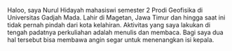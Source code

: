 Haloo, saya Nurul Hidayah mahasiswi semester 2 Prodi Geofisika di Universitas Gadjah Mada. Lahir di Magetan, Jawa Timur dan hingga saat ini tidak pernah pindah dari kota kelahiran. Aktivitas yang saya lakukan di tengah padatnya perkuliahan adalah menulis dan membaca. Bagi saya dua hal tersebut bisa membawa angin segar untuk menenangkan isi kepala. 
